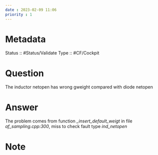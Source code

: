 ```yaml
---
date : 2023-02-09 11:06
priority : 1
---
```

# Metadata
Status :: #Status/Validate 
Type :: #CF/Cockpit 
# Question
The inductor netopen has wrong gweight compared with diode netopen  
# Answer
The problem comes from function *_insert_default_weigt* in file *af_sampling.cpp:300*, miss to check fault type *ind_netopen*
# Note
